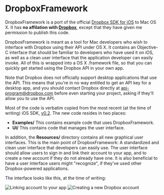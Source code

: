 DropboxFramework
================

DropboxFramework is a port of the official [Dropbox SDK for iOS][1] to Mac OS
X. It has **no affilation with [Dropbox][2]**, except that they have given
me permission to publish this code.

DropboxFramework is meant as a tool for Mac developers who wish to interface
with Dropbox using their API under OS X. It contains an Objective-C interface
that should be familiar to developers who have used it on iOS, as well as a
clean user interface that the application developer can easily invoke. All of
this is wrapped into a OS X .framework file, so that you can quickly get
started using the Dropbox API in your own app.

Note that Dropbox does not officially support desktop applications that use the
API. This means that you're in no way entitled to get an API key for a desktop
app, and you should contact Dropbox directly at [api-program@dropbox.com][4]
before even starting your project, asking if they'll allow you to use the API.

Most of the code is verbatim copied from the most recent (at the time of
writing) iOS SDK, [v0.2][3]. The new code resides in two places:

 * **Examples/** This contains example code that uses DropboxFramework.
 * **UI/** This contains code that manages the user interface.

In addition, the **Resources/** directory contains all new graphical user
interfaces. This is the main point of DropboxFramework: A standardized and
clean user interface that developers can easily use. The user interface should
allow users to sign in and link their account to your app, and to create a new
account if they do not already have one. It is also beneficial to have a user
interface users might "recognize", if they've used other Dropbox-powered
applications.

The interface looks like this, at the time of writing:

![Linking account to your app][5]
![Creating a new Dropbox account][6]


[1]: http://www.dropbox.com/developers/releases "Dropbox SDKs"
[2]: http://www.dropbox.com/ "Dropbox"
[3]: http://www.dropbox.com/static/developers/dropbox-iphone-sdk-0.2.tar.gz "Objective-C/iOS SDK v0.2"
[4]: mailto:api-program@dropbox.com "API Program"

[5]: http://dl.dropbox.com/u/987046/Screenshots/link_account.jpg "Initial linking"
[6]: http://dl.dropbox.com/u/987046/Screenshots/create_account.jpg "Account creation"
